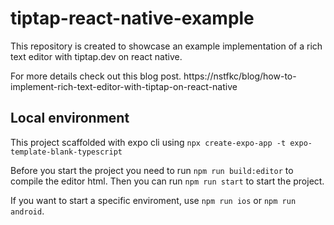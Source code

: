 # tiptap-react-native-example

This repository is created to showcase an example implementation of a rich text editor with tiptap.dev on react native.

For more details check out this blog post.
https://nstfkc/blog/how-to-implement-rich-text-editor-with-tiptap-on-react-native


## Local environment

This project scaffolded with expo cli using `npx create-expo-app -t expo-template-blank-typescript`

Before you start the project you need to run `npm run build:editor` to compile the editor html. Then you can run `npm run start` 
to start the project.

If you want to start a specific enviroment, use `npm run ios` or `npm run android`.


